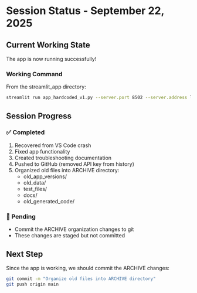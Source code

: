 # Session Status - September 22, 2025

## Current Working State
The app is now running successfully!

### Working Command
From the streamlit_app directory:
```bash
streamlit run app_hardcoded_v1.py --server.port 8502 --server.address localhost
```

## Session Progress

### ✅ Completed
1. Recovered from VS Code crash
2. Fixed app functionality 
3. Created troubleshooting documentation
4. Pushed to GitHub (removed API key from history)
5. Organized old files into ARCHIVE directory:
   - old_app_versions/
   - old_data/ 
   - test_files/
   - docs/
   - old_generated_code/

### 🔄 Pending
- Commit the ARCHIVE organization changes to git
- These changes are staged but not committed

## Next Step
Since the app is working, we should commit the ARCHIVE changes:
```bash
git commit -m "Organize old files into ARCHIVE directory"
git push origin main
```